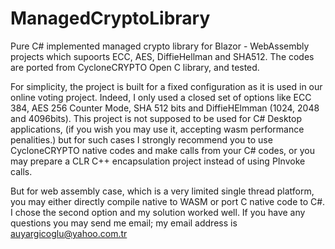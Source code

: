 # ManagedCryptoLibrary
Pure C# implemented managed crypto library for Blazor - WebAssembly projects which supoorts ECC, AES, DiffieHellman and SHA512. The codes are ported from CycloneCRYPTO Open C library, and tested.  

For simplicity, the project is built for a fixed configuration as it is used in our online voting project. Indeed, I only used a closed set of options like ECC 384, AES 256 Counter Mode, SHA 512 bits and DiffieHElmman (1024, 2048 and 4096bits). This project is not supposed to be used for C# Desktop applications, (if you wish you may use it, accepting wasm performance penalities.) but for such cases I strongly recommend you to use CycloneCRYPTO native codes and make calls from your C# codes, or you may prepare a CLR C++ encapsulation project instead of using PInvoke calls. 

But for web assembly case, which is a very limited single thread platform, you may either directly compile native to WASM or port C native code to C#. I chose the second option and my solution worked well. If you have any questions you may send me email; my email address is auyargicoglu@yahoo.com.tr    

